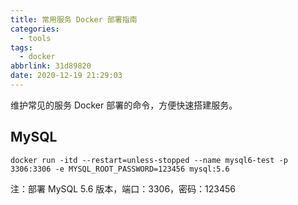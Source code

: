 ```yaml
---
title: 常用服务 Docker 部署指南
categories:
  - tools
tags:
  - docker
abbrlink: 31d89820
date: 2020-12-19 21:29:03
---
```


维护常见的服务 Docker 部署的命令，方便快速搭建服务。

<!--more-->

## MySQL

```
docker run -itd --restart=unless-stopped --name mysql6-test -p 3306:3306 -e MYSQL_ROOT_PASSWORD=123456 mysql:5.6
```
注：部署 MySQL 5.6 版本，端口：3306，密码：123456